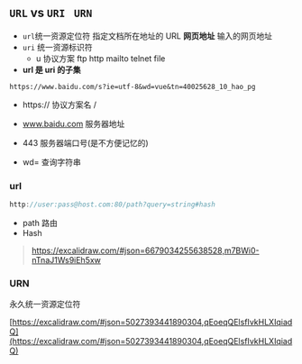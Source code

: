 ## `URL` vs `URI ` `URN`

- `url`统一资源定位符 指定文档所在地址的 URL **网页地址** 输入的网页地址
- `uri` 统一资源标识符
  - u 协议方案 ftp http mailto telnet file
- **url 是 uri 的子集**

```
https://www.baidu.com/s?ie=utf-8&wd=vue&tn=40025628_10_hao_pg
```

- https:// 协议方案名 /
- www.baidu.com 服务器地址
- 443 服务器端口号(是不方便记忆的)

- wd= 查询字符串

### url

```js
http://user:pass@host.com:80/path?query=string#hash
```

- path 路由
- Hash

> https://excalidraw.com/#json=6679034255638528,m7BWi0-nTnaJ1Ws9iEh5xw

### URN

永久统一资源定位符

[https://excalidraw.com/#json=5027393441890304,qEoeqQElsfIvkHLXIqiadQ](https://excalidraw.com/#json=5027393441890304,qEoeqQElsfIvkHLXIqiadQ)
